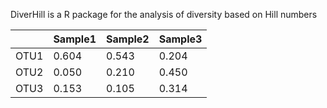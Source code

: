 DiverHill is a R package for the analysis of diversity based on Hill numbers

|       | Sample1 | Sample2 |Sample3  |
| ------------- | ------------- | ------------- | ------------- |
| OTU1  | 0.604   |0.543    |0.204    |
| OTU2  | 0.050   |0.210    |0.450    |
| OTU3  | 0.153   |0.105    |0.314    |
